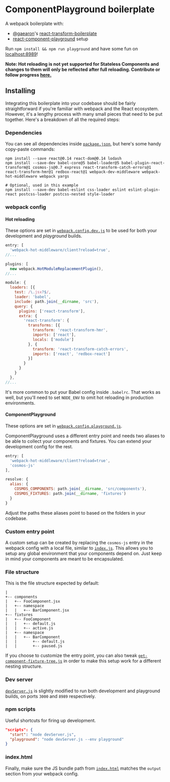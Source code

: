 # ComponentPlayground boilerplate

A webpack boilerplate with:
- [@gaearon](https://github.com/gaearon)'s [react-transform-boilerplate](https://github.com/gaearon/react-transform-boilerplate)
- [react-component-playground](https://github.com/skidding/react-component-playground) setup

Run `npm install && npm run playground` and have some fun on [localhost:8989](http://localhost:8989)!

**Note: Hot reloading is not yet supported for Stateless Components and changes to them will only be reflected after full reloading. Contribute or follow progress [here.](https://github.com/gaearon/babel-plugin-react-transform/pull/34)**

## Installing

Integrating this boilerplate into your codebase should be fairly straightforward if you're familiar with webpack and the React ecosystem. However, it's a lengthy process with many small pieces that need to be put together. Here's a breakdown of all the required steps:

### Dependencies

You can see all dependencies inside [`package.json`](package.json), but here's some handy copy-paste commands:
```
npm install --save react@0.14 react-dom@0.14 lodash
npm install --save-dev babel-core@5 babel-loader@5 babel-plugin-react-transform@1 cosmos-js@0.7 express react-transform-catch-errors@1 react-transform-hmr@1 redbox-react@1 webpack-dev-middleware webpack-hot-middleware webpack yargs

# Optional, used in this example
npm install --save-dev babel-eslint css-loader eslint eslint-plugin-react postcss-loader postcss-nested style-loader
```

### webpack config

#### Hot reloading

These options are set in [`webpack.config.dev.js`](webpack.config.dev.js) to be used for both your development and *playground* builds.

```js
entry: [
  'webpack-hot-middleware/client?reload=true',
//...
```
```js
plugins: [
  new webpack.HotModuleReplacementPlugin(),
//...
```

```js
module: {
  loaders: [{
    test: /\.jsx?$/,
    loader: 'babel',
    include: path.join(__dirname, 'src'),
    query: {
      plugins: ['react-transform'],
      extra: {
        'react-transform': {
          transforms: [{
            transform: 'react-transform-hmr',
            imports: ['react'],
            locals: ['module']
          }, {
            transform: 'react-transform-catch-errors',
            imports: ['react', 'redbox-react']
          }]
        }
      }
    }
  },
//...
```

It's more common to put your Babel config inside `.babelrc`. That works as well, but you'll need to set `NODE_ENV` to omit hot reloading in production environments.

#### ComponentPlayground

These options are set in [`webpack.config.playground.js`](webpack.config.playground.js).

ComponentPlayground uses a different entry point and needs two aliases to be able to collect your components and fixtures. You can extend your development config for the rest.

```js
entry: [
  'webpack-hot-middleware/client?reload=true',
  'cosmos-js'
],
```

```js
resolve: {
  alias: {
    COSMOS_COMPONENTS: path.join(__dirname, 'src/components'),
    COSMOS_FIXTURES: path.join(__dirname, 'fixtures')
  }
}
```

Adjust the paths these aliases point to based on the folders in your codebase.

### Custom entry point

A custom setup can be created by replacing the `cosmos-js` entry in the webpack config with a local file, similar to [`index.js`](../../src/index.js). This allows you to setup any global environment that your components depend on. Just keep in mind your components are meant to be encapsulated.

### File structure

This is the file structure expected by default:
```
|
+-- components
|   +-- FooComponent.jsx
|   +-- namespace
|   |   +-- BarComponent.jsx
+-- fixtures
|   +-- FooComponent
|   |   +-- default.js
|   |   +-- active.js
|   +-- namespace
|   |   +-- BarComponent
|   |       +-- default.js
|   |       +-- paused.js
```

If you choose to customize the entry point, you can also tweak [`get-component-fixture-tree.js`](../../src/get-component-fixture-tree.js) in order to make this setup
work for a different nesting structure.

### Dev server

[`devServer.js`](devServer.js) is slightly modified to run both development and playground builds, on ports `3000` and `8989` respectively.

### npm scripts

Useful shortcuts for firing up development.

```json
"scripts": {
  "start": "node devServer.js",
  "playground": "node devServer.js --env playground"
}
```

### index.html

Finally, make sure the JS bundle path from [`index.html`](index.html) matches the `output` section from your webpack config.
